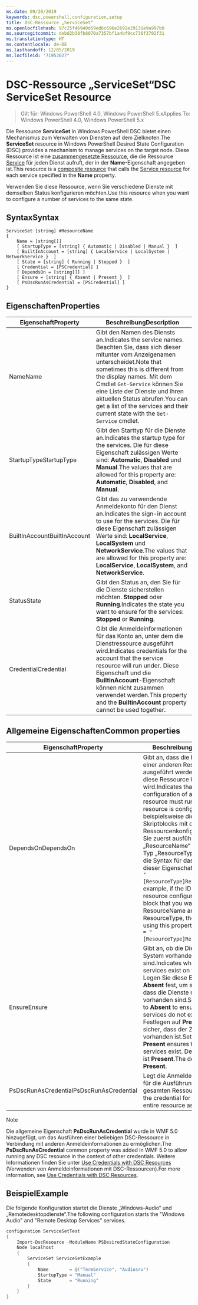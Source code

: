 ```yaml
---
ms.date: 09/20/2019
keywords: dsc,powershell,configuration,setup
title: DSC-Ressource „ServiceSet“
ms.openlocfilehash: 97c25f46940d69ed6c696e2692e29131e9a997b0
ms.sourcegitcommit: debd2b38fb8070a7357bf1a4bf9cc736f3702f31
ms.translationtype: HT
ms.contentlocale: de-DE
ms.lasthandoff: 12/05/2019
ms.locfileid: "71953027"
---
```

# <a name="dsc-serviceset-resource"></a><span data-ttu-id="9da5a-103">DSC-Ressource „ServiceSet“</span><span class="sxs-lookup"><span data-stu-id="9da5a-103">DSC ServiceSet Resource</span></span>

> <span data-ttu-id="9da5a-104">Gilt für: Windows PowerShell 4.0, Windows PowerShell 5.x</span><span class="sxs-lookup"><span data-stu-id="9da5a-104">Applies To: Windows PowerShell 4.0, Windows PowerShell 5.x</span></span>

<span data-ttu-id="9da5a-105">Die Ressource **ServiceSet** in Windows PowerShell DSC bietet einen Mechanismus zum Verwalten von Diensten auf dem Zielknoten.</span><span class="sxs-lookup"><span data-stu-id="9da5a-105">The **ServiceSet** resource in Windows PowerShell Desired State Configuration (DSC) provides a mechanism to manage services on the target node.</span></span> <span data-ttu-id="9da5a-106">Diese Ressource ist eine [zusammengesetzte Ressource](../../../resources/authoringResourceComposite.md), die die Ressource [Service](serviceResource.md) für jeden Dienst aufruft, der in der **Name**-Eigenschaft angegeben ist.</span><span class="sxs-lookup"><span data-stu-id="9da5a-106">This resource is a [composite resource](../../../resources/authoringResourceComposite.md) that calls the [Service resource](serviceResource.md) for each service specified in the **Name** property.</span></span>

<span data-ttu-id="9da5a-107">Verwenden Sie diese Ressource, wenn Sie verschiedene Dienste mit demselben Status konfigurieren möchten.</span><span class="sxs-lookup"><span data-stu-id="9da5a-107">Use this resource when you want to configure a number of services to the same state.</span></span>

## <a name="syntax"></a><span data-ttu-id="9da5a-108">Syntax</span><span class="sxs-lookup"><span data-stu-id="9da5a-108">Syntax</span></span>

```Syntax
ServiceSet [string] #ResourceName
{
    Name = [string[]]
    [ StartupType = [string] { Automatic | Disabled | Manual }  ]
    [ BuiltInAccount = [string] { LocalService | LocalSystem | NetworkService }  ]
    [ State = [string] { Running | Stopped }  ]
    [ Credential = [PSCredential] ]
    [ DependsOn = [string[]] ]
    [ Ensure = [string] { Absent | Present }  ]
    [ PsDscRunAsCredential = [PSCredential] ]
}
```

## <a name="properties"></a><span data-ttu-id="9da5a-109">Eigenschaften</span><span class="sxs-lookup"><span data-stu-id="9da5a-109">Properties</span></span>

|<span data-ttu-id="9da5a-110">Eigenschaft</span><span class="sxs-lookup"><span data-stu-id="9da5a-110">Property</span></span> |<span data-ttu-id="9da5a-111">Beschreibung</span><span class="sxs-lookup"><span data-stu-id="9da5a-111">Description</span></span> |
|---|---|
|<span data-ttu-id="9da5a-112">Name</span><span class="sxs-lookup"><span data-stu-id="9da5a-112">Name</span></span> |<span data-ttu-id="9da5a-113">Gibt den Namen des Diensts an.</span><span class="sxs-lookup"><span data-stu-id="9da5a-113">Indicates the service names.</span></span> <span data-ttu-id="9da5a-114">Beachten Sie, dass sich dieser mitunter vom Anzeigenamen unterscheidet.</span><span class="sxs-lookup"><span data-stu-id="9da5a-114">Note that sometimes this is different from the display names.</span></span> <span data-ttu-id="9da5a-115">Mit dem Cmdlet `Get-Service` können Sie eine Liste der Dienste und ihren aktuellen Status abrufen.</span><span class="sxs-lookup"><span data-stu-id="9da5a-115">You can get a list of the services and their current state with the `Get-Service` cmdlet.</span></span> |
|<span data-ttu-id="9da5a-116">StartupType</span><span class="sxs-lookup"><span data-stu-id="9da5a-116">StartupType</span></span> |<span data-ttu-id="9da5a-117">Gibt den Starttyp für die Dienste an.</span><span class="sxs-lookup"><span data-stu-id="9da5a-117">Indicates the startup type for the services.</span></span> <span data-ttu-id="9da5a-118">Die für diese Eigenschaft zulässigen Werte sind: **Automatic**, **Disabled** und **Manual**.</span><span class="sxs-lookup"><span data-stu-id="9da5a-118">The values that are allowed for this property are: **Automatic**, **Disabled**, and **Manual**.</span></span> |
|<span data-ttu-id="9da5a-119">BuiltInAccount</span><span class="sxs-lookup"><span data-stu-id="9da5a-119">BuiltInAccount</span></span> |<span data-ttu-id="9da5a-120">Gibt das zu verwendende Anmeldekonto für den Dienst an.</span><span class="sxs-lookup"><span data-stu-id="9da5a-120">Indicates the sign-in account to use for the services.</span></span> <span data-ttu-id="9da5a-121">Die für diese Eigenschaft zulässigen Werte sind: **LocalService**, **LocalSystem** und **NetworkService**.</span><span class="sxs-lookup"><span data-stu-id="9da5a-121">The values that are allowed for this property are: **LocalService**, **LocalSystem**, and **NetworkService**.</span></span> |
|<span data-ttu-id="9da5a-122">Status</span><span class="sxs-lookup"><span data-stu-id="9da5a-122">State</span></span> |<span data-ttu-id="9da5a-123">Gibt den Status an, den Sie für die Dienste sicherstellen möchten. **Stopped** oder **Running**.</span><span class="sxs-lookup"><span data-stu-id="9da5a-123">Indicates the state you want to ensure for the services: **Stopped** or **Running**.</span></span> |
|<span data-ttu-id="9da5a-124">Credential</span><span class="sxs-lookup"><span data-stu-id="9da5a-124">Credential</span></span> |<span data-ttu-id="9da5a-125">Gibt die Anmeldeinformationen für das Konto an, unter dem die Dienstressource ausgeführt wird.</span><span class="sxs-lookup"><span data-stu-id="9da5a-125">Indicates credentials for the account that the service resource will run under.</span></span> <span data-ttu-id="9da5a-126">Diese Eigenschaft und die **BuiltinAccount**-Eigenschaft können nicht zusammen verwendet werden.</span><span class="sxs-lookup"><span data-stu-id="9da5a-126">This property and the **BuiltinAccount** property cannot be used together.</span></span> |

## <a name="common-properties"></a><span data-ttu-id="9da5a-127">Allgemeine Eigenschaften</span><span class="sxs-lookup"><span data-stu-id="9da5a-127">Common properties</span></span>

|<span data-ttu-id="9da5a-128">Eigenschaft</span><span class="sxs-lookup"><span data-stu-id="9da5a-128">Property</span></span> |<span data-ttu-id="9da5a-129">Beschreibung</span><span class="sxs-lookup"><span data-stu-id="9da5a-129">Description</span></span> |
|---|---|
|<span data-ttu-id="9da5a-130">DependsOn</span><span class="sxs-lookup"><span data-stu-id="9da5a-130">DependsOn</span></span> |<span data-ttu-id="9da5a-131">Gibt an, dass die Konfiguration einer anderen Ressource ausgeführt werden muss, bevor diese Ressource konfiguriert wird.</span><span class="sxs-lookup"><span data-stu-id="9da5a-131">Indicates that the configuration of another resource must run before this resource is configured.</span></span> <span data-ttu-id="9da5a-132">Wenn beispielsweise die ID des Skriptblocks mit der Ressourcenkonfiguration, den Sie zuerst ausführen möchten, „ResourceName“ und dessen Typ „ResourceType“ ist, lautet die Syntax für das Verwenden dieser Eigenschaft `DependsOn = "[ResourceType]ResourceName"`.</span><span class="sxs-lookup"><span data-stu-id="9da5a-132">For example, if the ID of the resource configuration script block that you want to run first is ResourceName and its type is ResourceType, the syntax for using this property is `DependsOn = "[ResourceType]ResourceName"`.</span></span> |
|<span data-ttu-id="9da5a-133">Ensure</span><span class="sxs-lookup"><span data-stu-id="9da5a-133">Ensure</span></span> |<span data-ttu-id="9da5a-134">Gibt an, ob die Dienste auf dem System vorhanden sind.</span><span class="sxs-lookup"><span data-stu-id="9da5a-134">Indicates whether the services exist on the system.</span></span> <span data-ttu-id="9da5a-135">Legen Sie diese Eigenschaft auf **Absent** fest, um sicherzustellen, dass die Dienste nicht vorhanden sind.</span><span class="sxs-lookup"><span data-stu-id="9da5a-135">Set this property to **Absent** to ensure that the services do not exist.</span></span> <span data-ttu-id="9da5a-136">Das Festlegen auf **Present** stellt sicher, dass der Zieldienst vorhanden ist.</span><span class="sxs-lookup"><span data-stu-id="9da5a-136">Setting it to **Present** ensures that target services exist.</span></span> <span data-ttu-id="9da5a-137">Der Standardwert ist **Present**.</span><span class="sxs-lookup"><span data-stu-id="9da5a-137">The default value is **Present**.</span></span> |
|<span data-ttu-id="9da5a-138">PsDscRunAsCredential</span><span class="sxs-lookup"><span data-stu-id="9da5a-138">PsDscRunAsCredential</span></span> |<span data-ttu-id="9da5a-139">Legt die Anmeldeinformationen für die Ausführung der gesamten Ressource fest.</span><span class="sxs-lookup"><span data-stu-id="9da5a-139">Sets the credential for running the entire resource as.</span></span> |

> [!NOTE]
> <span data-ttu-id="9da5a-140">Die allgemeine Eigenschaft **PsDscRunAsCredential** wurde in WMF 5.0 hinzugefügt, um das Ausführen einer beliebigen DSC-Ressource in Verbindung mit anderen Anmeldeinformationen zu ermöglichen.</span><span class="sxs-lookup"><span data-stu-id="9da5a-140">The **PsDscRunAsCredential** common property was added in WMF 5.0 to allow running any DSC resource in the context of other credentials.</span></span> <span data-ttu-id="9da5a-141">Weitere Informationen finden Sie unter [Use Credentials with DSC Resources](../../../configurations/runasuser.md) (Verwenden von Anmeldeinformationen mit DSC-Ressourcen).</span><span class="sxs-lookup"><span data-stu-id="9da5a-141">For more information, see [Use Credentials with DSC Resources](../../../configurations/runasuser.md).</span></span>

## <a name="example"></a><span data-ttu-id="9da5a-142">Beispiel</span><span class="sxs-lookup"><span data-stu-id="9da5a-142">Example</span></span>

<span data-ttu-id="9da5a-143">Die folgende Konfiguration startet die Dienste „Windows-Audio“ und „Remotedesktopdienste“.</span><span class="sxs-lookup"><span data-stu-id="9da5a-143">The following configuration starts the "Windows Audio" and "Remote Desktop Services" services.</span></span>

```powershell
configuration ServiceSetTest
{
    Import-DscResource -ModuleName PSDesiredStateConfiguration
    Node localhost
    {
        ServiceSet ServiceSetExample
        {
            Name        = @("TermService", "Audiosrv")
            StartupType = "Manual"
            State       = "Running"
        }
    }
}
```